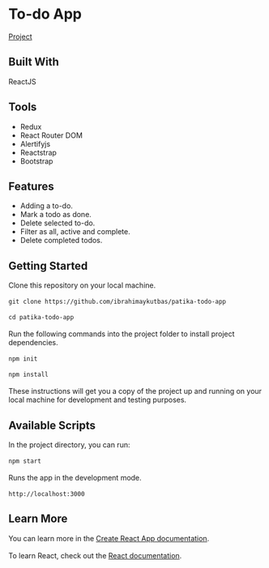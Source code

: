 # To-do App
[Project](https://todo-app-patika.web.app/)
## Built With
ReactJS
## Tools
- Redux
- React Router DOM
- Alertifyjs
- Reactstrap
- Bootstrap
## Features
- Adding a to-do.
- Mark a todo as done.
- Delete selected to-do.
- Filter as all, active and complete.
- Delete completed todos.
## Getting Started
Clone this repository on your local machine.<br/><br/>
`git clone https://github.com/ibrahimaykutbas/patika-todo-app`<br/><br/>
`cd patika-todo-app`<br/><br/>
Run the following commands into the project folder to install project dependencies.<br/><br/>
`npm init`<br/><br/>
`npm install`<br/><br/>
These instructions will get you a copy of the project up and running on your local machine for development and testing purposes.
## Available Scripts
In the project directory, you can run: <br/><br/>
`npm start`<br/><br/>
Runs the app in the development mode.<br/><br/>
`http://localhost:3000`
## Learn More
You can learn more in the [Create React App documentation](https://create-react-app.dev/docs/getting-started/).<br/><br/>
To learn React, check out the [React documentation](https://reactjs.org/).
